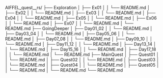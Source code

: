 AIFFEL_quest__rs/
├── Exploration
│   ├── Ex01
│   │   └── README.md
│   ├── Ex02
│   │   └── README.md
│   ├── Ex03
│   │   └── README.md
│   ├── Ex04
│   │   └── README.md
│   ├── Ex05
│   │   └── README.md
│   ├── Ex06
│   │   └── README.md
│   ├── Ex07
│   │   └── README.md
│   └── README.md
├── GoingDeeper
│   ├── Day01_02
│   │   └── README.md
│   ├── Day03_04
│   │   └── README.md
│   ├── Day05_06
│   │   └── README.md
│   ├── Day07_08
│   │   └── README.md
│   ├── Day09_10
│   │   └── README.md
│   ├── Day11_12
│   │   └── README.md
│   ├── Day13_14
│   │   └── README.md
│   ├── Day15_16
│   │   └── README.md
│   ├── Day17_18
│   │   └── README.md
│   └── README.md
├── MainQuest
│   ├── Quest01
│   │   └── README.md
│   ├── Quest02
│   │   └── README.md
│   ├── Quest03
│   │   └── README.md
│   ├── Quest04
│   │   └── README.md
│   ├── Quest05
│   │   └── README.md
│   └── README.md
└── README.md
